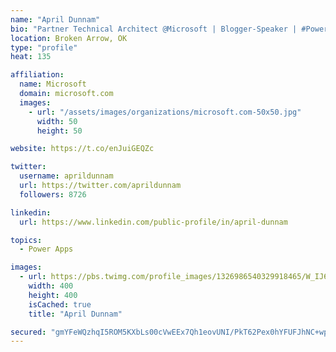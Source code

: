 ```yaml
---
name: "April Dunnam"
bio: "Partner Technical Architect @Microsoft | Blogger-Speaker | #PowerApps, #PowerAutomate, #Office365, #SharePoint | #WIT | #Karaoke Queen"
location: Broken Arrow, OK
type: "profile"
heat: 135

affiliation:
  name: Microsoft
  domain: microsoft.com
  images:
    - url: "/assets/images/organizations/microsoft.com-50x50.jpg"
      width: 50
      height: 50

website: https://t.co/enJuiGEQZc

twitter:
  username: aprildunnam
  url: https://twitter.com/aprildunnam
  followers: 8726

linkedin:
  url: https://www.linkedin.com/public-profile/in/april-dunnam

topics:
  - Power Apps

images:
  - url: https://pbs.twimg.com/profile_images/1326986540329918465/W_IJ6Ih2_400x400.jpg
    width: 400
    height: 400
    isCached: true
    title: "April Dunnam"

secured: "gmYFeWQzhqI5ROM5KXbLs00cVwEEx7Qh1eovUNI/PkT62Pex0hYFUFJhNC+wp0+cTLY9F2MqFYNs4eqKZPR97j9/CPR9g+kPQob0ozaXy7DAhUytJoG8r+RfJOlwqpeBAdq1JQPBqDS/JYJ9+EOc0IvksVxb1b60UGOyZFrUL/26mjKo28c9v6eczUyx5HXDB59AIbHKroFSC8e0OwoFdM5LU67GMJVehsb7OIBdDHhuP5YuanMuA8e+Luo+q1dnNc1e6MrvojdRXdF6/winGH/us+gMP2gXg6Z4/FRbEs4iAAq10yiIQZx+v8GWvXMzqe3oU/yRSov/DQ20mZoug1oRA+2m7YuO2Ryci5P9ncFKwWH+ADA7RRGxM3Lc24sj2LNOlTvUypkTtmTAzkPf10mfX+VF5FfivbJMQHw1mZ0=;HbN8D4oWYA/UjwulTlU62w=="
---
```


